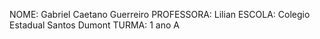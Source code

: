 NOME: Gabriel Caetano Guerreiro
PROFESSORA: Lilian
ESCOLA: Colegio Estadual Santos Dumont
TURMA: 1 ano A
